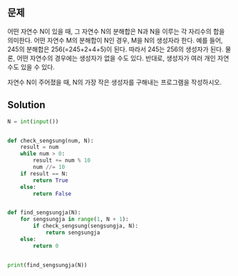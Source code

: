 ## 문제

어떤 자연수 N이 있을 때, 그 자연수 N의 분해합은 N과 N을 이루는 각 자리수의 합을 의미한다. 어떤 자연수 M의 분해합이 N인 경우, M을 N의 생성자라 한다. 예를 들어, 245의 분해합은 256(=245+2+4+5)이 된다. 따라서 245는 256의 생성자가 된다. 물론, 어떤 자연수의 경우에는 생성자가 없을 수도 있다. 반대로, 생성자가 여러 개인 자연수도 있을 수 있다.

자연수 N이 주어졌을 때, N의 가장 작은 생성자를 구해내는 프로그램을 작성하시오.

## Solution

```python
N = int(input())


def check_sengsung(num, N):
    result = num
    while num > 0:
        result += num % 10
        num //= 10
    if result == N:
        return True
    else:
        return False


def find_sengsungja(N):
    for sengsungja in range(1, N + 1):
        if check_sengsung(sengsungja, N):
            return sengsungja
    else:
        return 0


print(find_sengsungja(N))
```

